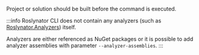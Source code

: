 Project or solution should be built before the command is executed.

:::info
Roslynator CLI does not contain any analyzers (such as [Roslynator.Analyzers](https://www.nuget.org/packages/roslynator.analyzers)) itself.

Analyzers are either referenced as NuGet packages or it is possible to add analyzer assemblies with parameter `--analyzer-assemblies`.
:::